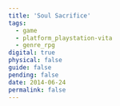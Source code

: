 ```yaml
---
title: 'Soul Sacrifice'
tags:
  - game
  - platform_playstation-vita
  - genre_rpg
digital: true
physical: false
guide: false
pending: false
date: 2014-06-24
permalink: false
---
```

